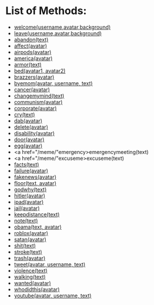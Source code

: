 # List of Methods:
- <a href="/meme/welcome">welcome(username,avatar,background)</a>
- <a href="/meme/leave">leave(username,avatar,background)</a>
- <a href="/meme//meme/abandon">abandon(text)</a>
- <a href="/meme/affect">affect(avatar)</a>
- <a href="/meme/airpods">airpods(avatar)</a>
- <a href="/meme/america">america(avatar)</a>
- <a href="/meme/armor">armor(text)</a>
- <a href="/meme/bed">bed(avatar1, avatar2)</a>
- <a href="/meme/brazzers">brazzers(avatar)</a>
- <a href="/meme/byemom">byemom(avatar, username, text)</a>
- <a href="/meme/cancer">cancer(avatar)</a>
- <a href="/meme/changemymind">changemymind(text)</a>
- <a href="/meme/communism">communism(avatar)</a>
- <a href="/meme/corporate">corporate(avatar)</a>
- <a href="/meme/cry">cry(text)</a>
- <a href="/meme/dab">dab(avatar)</a>
- <a href="/meme/delete">delete(avatar)</a>
- <a href="/meme/disability">disability(avatar)</a>
- <a href="/meme/door">door(avatar)</a>
- <a href="/meme/egg">egg(avatar)</a>
- <a href="/meme/"emergency>emergencymeeting(text)</a>
- <a href="/meme/"excuseme>excuseme(text)</a>
- <a href="/meme/facts">facts(text)</a>
- <a href="/meme/failure">failure(avatar)</a>
- <a href="/meme/fakenews">fakenews(avatar)</a>
- <a href="/meme/floor">floor(text, avatar)</a>
- <a href="/meme/godwhy">godwhy(text)</a>
- <a href="/meme/hitler">hitler(avatar)</a>
- <a href="/meme/ipad">ipad(avatar)</a>
- <a href="/meme/jail">jail(avatar)</a>
- <a href="/meme/keepdistance">keepdistance(text)</a>
- <a href="/meme/note">note(text)</a>
- <a href="/meme/obama">obama(text, avatar)</a>
- <a href="/meme/roblox">roblox(avatar)</a>
- <a href="/meme/satan">satan(avatar)</a>
- <a href="/meme/shit">shit(text)</a>
- <a href="/meme/stroke">stroke(text)</a>
- <a href="/meme/trash">trash(avatar)</a>
- <a href="/meme/tweet">tweet(avatar, username, text)</a>
- <a href="/meme/violence">violence(text)</a>
- <a href="/meme/walking">walking(text)</a>
- <a href="/meme/wanted">wanted(avatar)</a>
- <a href="/meme/whodidthis">whodidthis(avatar)</a>
- <a href="/meme/corporate">youtube(avatar, username, text)</a>